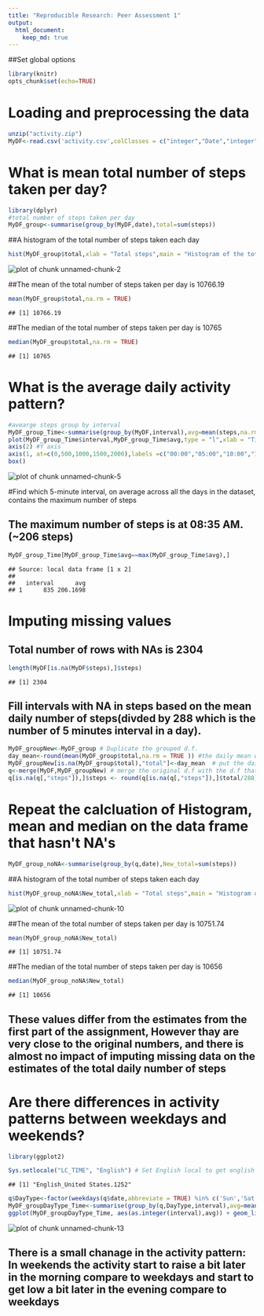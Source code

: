 ```yaml
---
title: "Reproducible Research: Peer Assessment 1"
output: 
  html_document:
    keep_md: true
---
```


##Set global options

```r
library(knitr)
opts_chunk$set(echo=TRUE)
```


# Loading and preprocessing the data

```r
unzip("activity.zip")
MyDF<-read.csv('activity.csv',colClasses = c("integer","Date","integer"))
```

# What is mean total number of steps taken per day?


```r
library(dplyr)
#total number of steps taken per day
MyDF_group<-summarise(group_by(MyDF,date),total=sum(steps))
```

##A histogram of the total number of steps taken each day 

```r
hist(MyDF_group$total,xlab = "Total steps",main = "Histogram of the total number of steps taken each day")
```

![plot of chunk unnamed-chunk-2](figure/unnamed-chunk-2-1.png) 

##The mean of the total number of steps taken per day is 10766.19


```r
mean(MyDF_group$total,na.rm = TRUE)
```

```
## [1] 10766.19
```

##The median of the total number of steps taken per day is 10765


```r
median(MyDF_group$total,na.rm = TRUE)
```

```
## [1] 10765
```


# What is the average daily activity pattern?

```r
#avearge steps group by interval
MyDF_group_Time<-summarise(group_by(MyDF,interval),avg=mean(steps,na.rm = TRUE))
plot(MyDF_group_Time$interval,MyDF_group_Time$avg,type = "l",xlab = "Time",ylab = "average number of steps",axes = FALSE,main="Average number of steps taken per 5 minutes")
axis(2) #Y axis
axis(1, at=c(0,500,1000,1500,2000),labels =c("00:00","05:00","10:00","15:00","20:00"),las=2) #X axis with more nice labels
box()
```

![plot of chunk unnamed-chunk-5](figure/unnamed-chunk-5-1.png) 

#Find which 5-minute interval, on average across all the days in the dataset, contains the maximum number of steps

## The maximum number of steps is at 08:35 AM. (~206 steps)

```r
MyDF_group_Time[MyDF_group_Time$avg==max(MyDF_group_Time$avg),]
```

```
## Source: local data frame [1 x 2]
## 
##   interval      avg
## 1      835 206.1698
```


# Imputing missing values

## Total number of rows with NAs is 2304

```r
length(MyDF[is.na(MyDF$steps),]$steps)
```

```
## [1] 2304
```

## Fill intervals with NA in steps based on the mean daily number of steps(divded by 288 which is the number of 5 minutes interval in a day).


```r
MyDF_groupNew<-MyDF_group # Duplicate the grouped d.f.
day_mean<-round(mean(MyDF_group$total,na.rm = TRUE )) #the daily mean of number of steps
MyDF_groupNew[is.na(MyDF_group$total),"total"]<-day_mean  # put the daily mean of number of steps instead on NA exiting in the daily d.f
q<-merge(MyDF,MyDF_groupNew) # merge the original d.f with the d.f that has the sum of daily number of steps
q[is.na(q[,"steps"]),]$steps <- round(q[is.na(q[,"steps"]),]$total/288) # fill the steps with NA with the daily number of steps in that day divided by 288
```

# Repeat the calcluation of Histogram, mean and median on the data frame that hasn't NA's

```r
MyDF_group_noNA<-summarise(group_by(q,date),New_total=sum(steps)) 
```
##A histogram of the total number of steps taken each day 

```r
hist(MyDF_group_noNA$New_total,xlab = "Total steps",main = "Histogram of the total number of steps taken each day")
```

![plot of chunk unnamed-chunk-10](figure/unnamed-chunk-10-1.png) 

##The mean of the total number of steps taken per day is 10751.74


```r
mean(MyDF_group_noNA$New_total)
```

```
## [1] 10751.74
```
##The median of the total number of steps taken per day is 10656

```r
median(MyDF_group_noNA$New_total)
```

```
## [1] 10656
```

## These values differ from the estimates from the first part of the assignment, However thay are very close to the original numbers, and there is almost no impact of imputing missing data on the estimates of the total daily number of steps

# Are there differences in activity patterns between weekdays and weekends?


```r
library(ggplot2)

Sys.setlocale("LC_TIME", "English") # Set English local to get english output from weekdays function
```

```
## [1] "English_United States.1252"
```

```r
q$DayType<-factor(weekdays(q$date,abbreviate = TRUE) %in% c('Sun','Sat'),labels = c('weekday','weekend'))
MyDF_groupDayType_Time<-summarise(group_by(q,DayType,interval),avg=mean(steps))
ggplot(MyDF_groupDayType_Time, aes(as.integer(interval),avg)) + geom_line(colour="blue") + facet_wrap(~ DayType   ,nrow = 2) + labs(x="5-minute interval", y="Average number of steps")
```

![plot of chunk unnamed-chunk-13](figure/unnamed-chunk-13-1.png) 

## There is a small chanage in the activity pattern: In weekends the activity start to raise a bit later in the morning compare to weekdays and start to get low a bit later in the evening compare to weekdays

